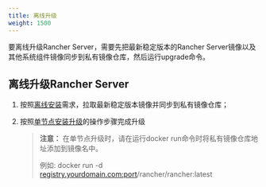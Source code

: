 ```yaml
---
title: 离线升级
weight: 1500
---
```


要离线升级Rancher Server，需要先把最新稳定版本的Rancher Server镜像以及其他系统组件镜像同步到私有镜像仓库，然后运行upgrade命令。

## 离线升级Rancher Server

  1. 按照[离线安装](/docs/rancher/v2.x/cn/installation/server-installation/air-gap-installation/)需求，拉取最新稳定版本镜像并同步到私有镜像仓库；

  2. 按照[单节点安装升级](/docs/rancher/v2.x/cn/upgrades/single-node-upgrade/)的操作步骤完成升级

      >**注意：** 在单节点升级时，请在运行docker run命令时将私有镜像仓库地址添加到镜像名中。
      >
      >例如: docker run -d <registry.yourdomain.com:port>/rancher/rancher:latest
